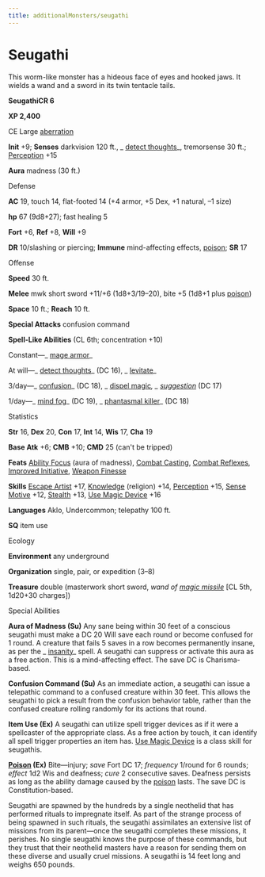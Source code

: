 ```yaml
---
title: additionalMonsters/seugathi
---
```

# Seugathi

This worm-like monster has a hideous face of eyes and hooked jaws. It wields a wand and a sword in its twin tentacle tails.

**SeugathiCR 6**

**XP 2,400**

CE Large [aberration](monsters/creatureTypes.md#_aberration)

**Init** +9; **Senses** darkvision 120 ft., _ [detect thoughts](additionalMonsters/../spells/detectThoughts.md#_detect-thoughts)_, tremorsense 30 ft.; [Perception](additionalMonsters/../skills/perception.md#_perception) +15

**Aura** madness (30 ft.)

Defense

**AC** 19, touch 14, flat-footed 14 (+4 armor, +5 Dex, +1 natural, –1 size)

**hp** 67 (9d8+27); fast healing 5

**Fort** +6, **Ref** +8, **Will** +9

**DR** 10/slashing or piercing; **Immune** mind-affecting effects, [poison](monsters/universalMonsterRules.md#_poison-(ex-or-su)); **SR** 17

Offense

**Speed** 30 ft.

**Melee** mwk short sword +11/+6 (1d8+3/19–20), bite +5 (1d8+1 plus [poison](monsters/universalMonsterRules.md#_poison-(ex-or-su)))

**Space** 10 ft.; **Reach** 10 ft.

**Special Attacks** confusion command

**Spell-Like Abilities** (CL 6th; concentration +10)

Constant—_ [mage armor](additionalMonsters/../spells/mageArmor.md#_mage-armor)_

At will—_ [detect thoughts](additionalMonsters/../spells/detectThoughts.md#_detect-thoughts)_ (DC 16), _ [levitate](additionalMonsters/../spells/levitate.md#_levitate)_

3/day—_ [confusion](additionalMonsters/../spells/confusion.md#_confusion)_ (DC 18), _ [dispel magic](additionalMonsters/../spells/dispelMagic.md#_dispel-magic)_, _ [suggestion](additionalMonsters/../spells/suggestion.md#_suggestion)_ (DC 17)

1/day—_ [mind fog](additionalMonsters/../spells/mindFog.md#_mind-fog)_ (DC 19), _ [phantasmal killer](additionalMonsters/../spells/phantasmalKiller.md#_phantasmal-killer)_ (DC 18)

Statistics

**Str** 16, **Dex** 20, **Con** 17, **Int** 14, **Wis** 17, **Cha** 19

**Base Atk** +6; **CMB** +10; **CMD** 25 (can't be tripped)

**Feats** [Ability Focus](additionalMonsters/../monsters/monsterFeats.md#_ability-focus) (aura of madness), [Combat Casting](additionalMonsters/../feats.md#_combat-casting), [Combat Reflexes](additionalMonsters/../feats.md#_combat-reflexes), [Improved Initiative](additionalMonsters/../feats.md#_improved-initiative), [Weapon Finesse](additionalMonsters/../feats.md#_weapon-finesse)

**Skills** [Escape Artist](additionalMonsters/../skills/escapeArtist.md#_escape-artist) +17, [Knowledge](additionalMonsters/../skills/knowledge.md#_knowledge) (religion) +14, [Perception](additionalMonsters/../skills/perception.md#_perception) +15, [Sense Motive](additionalMonsters/../skills/senseMotive.md#_sense-motive) +12, [Stealth](additionalMonsters/../skills/stealth.md#_stealth) +13, [Use Magic Device](additionalMonsters/../skills/useMagicDevice.md#_use-magic-device) +16

**Languages** Aklo, Undercommon; telepathy 100 ft.

**SQ** item use

Ecology

**Environment** any underground

**Organization** single, pair, or expedition (3–8)

**Treasure** double (masterwork short sword, _wand of [magic missile](additionalMonsters/../spells/magicMissile.md#_magic-missile)_ [CL 5th, 1d20+30 charges])

Special Abilities

**Aura of Madness (Su)** Any sane being within 30 feet of a conscious seugathi must make a DC 20 Will save each round or become confused for 1 round. A creature that fails 5 saves in a row becomes permanently insane, as per the _ [insanity](additionalMonsters/../spells/insanity.md#_insanity)_ spell. A seugathi can suppress or activate this aura as a free action. This is a mind-affecting effect. The save DC is Charisma-based.

**Confusion Command (Su)** As an immediate action, a seugathi can issue a telepathic command to a confused creature within 30 feet. This allows the seugathi to pick a result from the confusion behavior table, rather than the confused creature rolling randomly for its actions that round.

**Item Use (Ex)** A seugathi can utilize spell trigger devices as if it were a spellcaster of the appropriate class. As a free action by touch, it can identify all spell trigger properties an item has. [Use Magic Device](additionalMonsters/../skills/useMagicDevice.md#_use-magic-device) is a class skill for seugathis.

**[Poison](monsters/universalMonsterRules.md#_poison-(ex-or-su)) (Ex)** Bite—injury; _save_ Fort DC 17; _frequency_ 1/round for 6 rounds; _effect_ 1d2 Wis and deafness; _cure_ 2 consecutive saves. Deafness persists as long as the ability damage caused by the [poison](monsters/universalMonsterRules.md#_poison-(ex-or-su)) lasts. The save DC is Constitution-based.

Seugathi are spawned by the hundreds by a single neothelid that has performed rituals to impregnate itself. As part of the strange process of being spawned in such rituals, the seugathi assimilates an extensive list of missions from its parent—once the seugathi completes these missions, it perishes. No single seugathi knows the purpose of these commands, but they trust that their neothelid masters have a reason for sending them on these diverse and usually cruel missions. A seugathi is 14 feet long and weighs 650 pounds.

